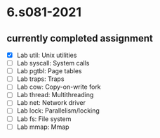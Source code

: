 # 6.s081-2021
## currently completed assignment
- [x] Lab util: Unix utilities
- [ ] Lab syscall: System calls
- [ ] Lab pgtbl: Page tables
- [ ] Lab traps: Traps
- [ ] Lab cow: Copy-on-write fork
- [ ] Lab thread: Multithreading
- [ ] Lab net: Network driver
- [ ] Lab lock: Parallelism/locking
- [ ] Lab fs: File system
- [ ] Lab mmap: Mmap
